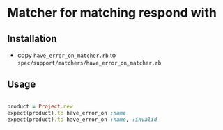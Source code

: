 # Matcher for matching respond with

## Installation

* copy `have_error_on_matcher.rb` to `spec/support/matchers/have_error_on_matcher.rb`


## Usage

```ruby

product = Project.new
expect(product).to have_error_on :name
expect(product).to have_error_on :name, :invalid

```

